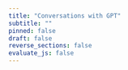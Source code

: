 ```yaml
---
title: "Conversations with GPT"
subtitle: ""
pinned: false
draft: false
reverse_sections: false
evaluate_js: false
---
```

